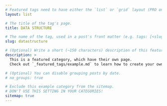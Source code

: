 ```yaml
---
# Featured tags need to have either the `list` or `grid` layout (PRO only).
layout: list

# The title of the tag's page.
title: DATA STRUCTURE

# The name of the tag, used in a post's front matter (e.g. tags: [<slug>]).
slug: datastructure

# (Optional) Write a short (~150 characters) description of this featured tag.
description: >
  This is a featured category, which have their own page.
  Check out `_featured_tags/example.md` to learn how to create your own.

# (Optional) You can disable grouping posts by date.
# no_groups: true

# Exclude this example category from the sitemap.
# DON'T USE THIS SETTING IN YOUR CATEGORIES!
sitemap: true
---
```

